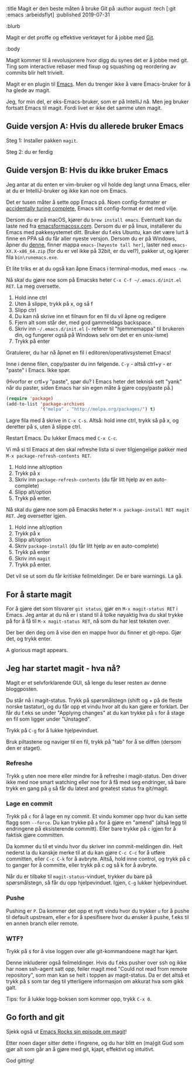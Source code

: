 :title Magit er den beste måten å bruke Git på
:author august
:tech [:git :emacs :arbeidsflyt]
:published 2019-07-31

:blurb

Magit er det proffe og effektive verktøyet for å jobbe med [Git](https://git-scm.com/).

:body

Magit kommer til å revolusjonere hvor digg du synes det er å jobbe med git. Ting som interactive rebaser med fixup og squashing og reordering av commits blir helt trivielt.

Magit er en plugin til [Emacs](https://www.gnu.org/software/emacs/). Men du trenger ikke å være Emacs-bruker for å ha glede av magit.

Jeg, for min del, er eks-Emacs-bruker, som er på IntelliJ nå. Men jeg bruker fortsatt Emacs til magit. Fordi livet er ikke det samme uten magit.

## Guide versjon A: Hvis du allerede bruker Emacs

Steg 1: Installer pakken `magit`.

Steg 2: du er ferdig

## Guide versjon B: Hvis du ikke bruker Emacs

Jeg antar at du enten er vim-bruker og vil holde deg langt unna Emacs, eller at du er IntelliJ-bruker og ikke kan noe om Emacs.

Det er tusen måter å sette opp Emacs på. Noen config-formater er [accidentally turing complete](http://beza1e1.tuxen.de/articles/accidentally_turing_complete.html), Emacs sitt config-format er det med vilje.

Dersom du er på macOS, kjører du `brew install emacs`. Eventuelt kan du laste ned fra [emacsformacosx.com](https://emacsformacosx.com/). Dersom du er på linux, installerer du Emacs med pakkesystemet ditt. Bruker du f.eks Ubuntu, kan det være lurt å finne en PPA så du får aller nyeste versjon. Dersom du er på Windows, åpner du [denne](http://gnuftp.uib.no/emacs/windows/), finner mappa `emacs-[høyeste tall her]`, laster ned `emacs-XX.X-x86_64.zip` (for du er vel ikke på 32bit, er du vel?), pakker ut, og kjører fila `bin\runemacs.exe`.

Et lite triks er at du også kan åpne Emacs i terminal-modus, med `emacs -nw`.

Nå skal du gjøre noe som på Emacsks heter `C-x C-f ~/.emacs.d/init.el RET`. La meg oversette.

1. Hold inne ctrl
2. Uten å slippe, trykk på x, og så f
3. Slipp ctrl
4. Du kan nå skrive inn et filnavn for en fil du vil åpne og redigere
5. Fjern alt som står der, med god gammeldags backspace.
6. Skriv inn `~/.emacs.d/init.el` (`~` referer til "hjemmemappa" til brukeren din, og fungerer også på Windows selv om det er en unix-isme)
7. Trykk på enter

Gratulerer, du har nå åpnet en fil i editoren/operativsystemet Emacs!

Inne i denne filen, copy/paster du inn følgende. `C-y` - altså ctrl+y - er "paste" i Emacs. Ikke spør.

(Hvorfor er crtl+y "paste", spør du? I Emacs heter det teknisk sett "yank" når du paster, siden Emacs har sin egen måte å gjøre copy/paste på.)

```lisp
(require 'package)
(add-to-list 'package-archives
             '("melpa" . "http://melpa.org/packages/") t)
```

Lagre fila med å skrive in `C-x C-s`. Altså: hold inne ctrl, trykk så på x, og deretter på s, uten å slippe ctrl.

Restart Emacs. Du lukker Emacs med `C-x C-c`.

Vi må si til Emacs at den skal refreshe lista si over tilgjengelige pakker med `M-x package-refresh-contents RET`.

1. Hold inne alt/option
2. Trykk på x
2. Skriv inn `package-refresh-contents` (du får litt hjelp av en auto-complete)
3. Slipp alt/option
4. Trykk på enter.

Nå skal du gjøre noe som på Emacsks heter `M-x package-install RET magit RET`. Jeg oversetter igjen.

1. Hold inne alt/option
2. Trykk på x
3. Slipp alt/option
4. Skriv `package-install` (du får litt hjelp av en auto-complete)
5. Trykk på enter
6. Skriv inn `magit`
7. Trykk på enter.

Det vil se ut som du får kritiske feilmeldinger. De er bare warnings. La gå.

## For å starte magit

For å gjøre det som tilsvarer `git status`, gjør en `M-x magit-status RET` i Emacs. Jeg antar at du nå er i stand til å tolke nøyaktig hva du skal trykke på for å få til `M-x magit-status RET`, nå som du har lest teksten over.

Der ber den deg om å vise den en mappe hvor du finner et git-repo. Gjør det, og trykk enter.

A glorious magit appears.


## Jeg har startet magit - hva nå?

Magit er et selvforklarende GUI, så lenge du leser resten av denne bloggposten.

Du står nå i magit-status. Trykk på spørsmålstegn (shift og + på de fleste norske tastatur), og du får opp et vindu hvor alt du kan gjøre er forklart. Der får du f.eks se under "Applying changes" at du kan trykke på `s` for å stage en fil som ligger under "Unstaged".

Trykk på `C-g` for å lukke hjelpevinduet.

Bruk piltastene og naviger til en fil, trykk på "tab" for å se diffen (dersom den er staget).

### Refreshe

Trykk `g` uten noe mere eller mindre for å refreshe i magit-status. Den driver ikke med noe smart watching eller noe for å få med seg endringer, så bare trykk en gang på `g` så får du latest and greatest status fra git/magit.

### Lage en commit

Trykk på `c` for å lage en ny commit. Et vindu kommer opp hvor du kan sette flagg som `--force`. Du kan trykke på `a` for å gjøre en "amend" (altså legg til endringene på eksisterende committ). Eller bare trykke på `c` igjen for å faktisk gjøre committen.

Da kommer du til et vindu hvor du skriver inn commit-meldingen din. Helt nederst la du kanskje merke til at du kan gjøre `C-c C-c` for å utføre committen, eller `C-c C-k` for å avbryte. Altså, hold inne control, og trykk på c to ganger for å committe, eller trykk på c og så k for å avbryte.

Når du er tilbake til `magit-status`-vinduet, trykker du bare på spørsmålstegn, så får du opp hjelpevinduet. Igjen, `C-g` lukker hjelpevinduet.

### Pushe

Pushing er `P`. Da kommer det opp et nytt vindu hvor du trykker `u` for å pushe til default upstream, eller `e` for å spesifisere hvor du ønsker å pushe, f.eks til en annen branch eller remote. 


### WTF?

Trykk på `$` for å vise loggen over alle git-kommandoene magit har kjørt.

Denne inkluderer også feilmeldinger. Hvis du f.eks pusher over ssh og ikke har noen ssh-agent satt opp, feiler magit med "Could not read from remote repository", som man kan se helt i toppen av magit-status. Da er det altså et trykk på `$` som tar deg til ytterligere informasjon om akkurat hva som gikk galt.

Tips: for å lukke logg-boksen som kommer opp, trykk `C-x 0`.


## Go forth and git

Sjekk også ut [Emacs Rocks sin episode om magit](http://emacsrocks.com/e17.html)!

Etter noen dager sitter dette i fingrene, og du har blitt en (ma)git Gud som gjør alt som går an å gjøre med git, kjapt, effektivt og intuitivt.

God gitting!

